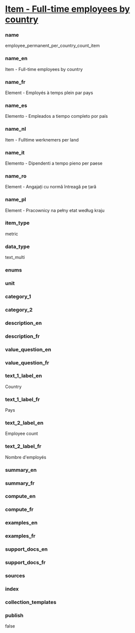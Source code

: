 # [Item - Full-time employees by country](#employee_permanent_per_country_count_item)

### name

employee_permanent_per_country_count_item

### name_en

Item - Full-time employees by country

### name_fr

Element - Employés à temps plein par pays

### name_es

Elemento - Empleados a tiempo completo por país

### name_nl

Item - Fulltime werknemers per land

### name_it

Elemento - Dipendenti a tempo pieno per paese

### name_ro

Element - Angajați cu normă întreagă pe țară

### name_pl

Element - Pracownicy na pełny etat według kraju

### item_type

metric

### data_type

text_multi

### enums


### unit


### category_1


### category_2


### description_en


### description_fr


### value_question_en


### value_question_fr


### text_1_label_en

Country

### text_1_label_fr

Pays

### text_2_label_en

Employee count

### text_2_label_fr

Nombre d'employés

### summary_en


### summary_fr


### compute_en


### compute_fr


### examples_en


### examples_fr


### support_docs_en


### support_docs_fr


### sources

    
### index


### collection_templates


### publish

false
